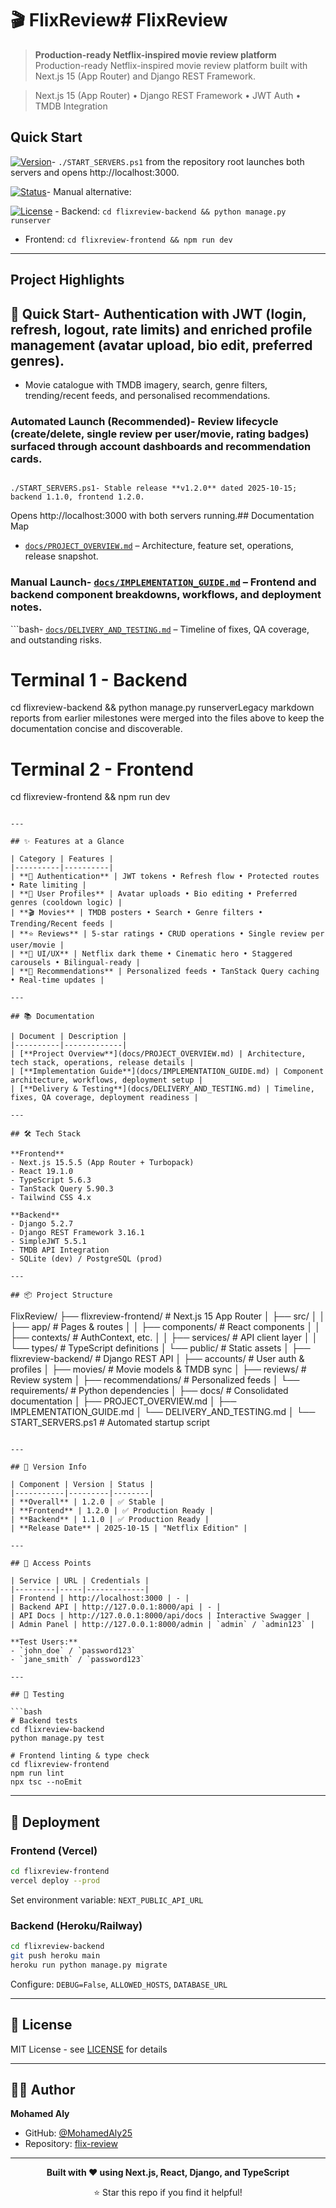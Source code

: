 # 🎬 FlixReview# FlixReview



> **Production-ready Netflix-inspired movie review platform**  Production-ready Netflix-inspired movie review platform built with Next.js 15 (App Router) and Django REST Framework.

> Next.js 15 (App Router) • Django REST Framework • JWT Auth • TMDB Integration

## Quick Start

[![Version](https://img.shields.io/badge/version-1.2.0-blue.svg)](https://github.com/MohamedAly25/flix-review)- `./START_SERVERS.ps1` from the repository root launches both servers and opens http://localhost:3000.

[![Status](https://img.shields.io/badge/status-stable-success.svg)](https://github.com/MohamedAly25/flix-review)- Manual alternative:

[![License](https://img.shields.io/badge/license-MIT-yellow.svg)](LICENSE)  - Backend: `cd flixreview-backend && python manage.py runserver`

  - Frontend: `cd flixreview-frontend && npm run dev`

---

## Project Highlights

## 🚀 Quick Start- Authentication with JWT (login, refresh, logout, rate limits) and enriched profile management (avatar upload, bio edit, preferred genres).

- Movie catalogue with TMDB imagery, search, genre filters, trending/recent feeds, and personalised recommendations.

### Automated Launch (Recommended)- Review lifecycle (create/delete, single review per user/movie, rating badges) surfaced through account dashboards and recommendation cards.

```powershell- Netflix-grade UI: cinematic hero, staggered carousels, keyboard-accessible search overlay, bilingual-ready layout.

./START_SERVERS.ps1- Stable release **v1.2.0** dated 2025-10-15; backend 1.1.0, frontend 1.2.0.

```

Opens http://localhost:3000 with both servers running.## Documentation Map

- [`docs/PROJECT_OVERVIEW.md`](docs/PROJECT_OVERVIEW.md) – Architecture, feature set, operations, release snapshot.

### Manual Launch- [`docs/IMPLEMENTATION_GUIDE.md`](docs/IMPLEMENTATION_GUIDE.md) – Frontend and backend component breakdowns, workflows, and deployment notes.

```bash- [`docs/DELIVERY_AND_TESTING.md`](docs/DELIVERY_AND_TESTING.md) – Timeline of fixes, QA coverage, and outstanding risks.

# Terminal 1 - Backend

cd flixreview-backend && python manage.py runserverLegacy markdown reports from earlier milestones were merged into the files above to keep the documentation concise and discoverable.


# Terminal 2 - Frontend
cd flixreview-frontend && npm run dev
```

---

## ✨ Features at a Glance

| Category | Features |
|----------|----------|
| **🔐 Authentication** | JWT tokens • Refresh flow • Protected routes • Rate limiting |
| **👤 User Profiles** | Avatar uploads • Bio editing • Preferred genres (cooldown logic) |
| **🎬 Movies** | TMDB posters • Search • Genre filters • Trending/Recent feeds |
| **⭐ Reviews** | 5-star ratings • CRUD operations • Single review per user/movie |
| **🎨 UI/UX** | Netflix dark theme • Cinematic hero • Staggered carousels • Bilingual-ready |
| **🤖 Recommendations** | Personalized feeds • TanStack Query caching • Real-time updates |

---

## 📚 Documentation

| Document | Description |
|----------|-------------|
| [**Project Overview**](docs/PROJECT_OVERVIEW.md) | Architecture, tech stack, operations, release details |
| [**Implementation Guide**](docs/IMPLEMENTATION_GUIDE.md) | Component architecture, workflows, deployment setup |
| [**Delivery & Testing**](docs/DELIVERY_AND_TESTING.md) | Timeline, fixes, QA coverage, deployment readiness |

---

## 🛠️ Tech Stack

**Frontend**
- Next.js 15.5.5 (App Router + Turbopack)
- React 19.1.0
- TypeScript 5.6.3
- TanStack Query 5.90.3
- Tailwind CSS 4.x

**Backend**
- Django 5.2.7
- Django REST Framework 3.16.1
- SimpleJWT 5.5.1
- TMDB API Integration
- SQLite (dev) / PostgreSQL (prod)

---

## 📦 Project Structure

```
FlixReview/
├── flixreview-frontend/     # Next.js 15 App Router
│   ├── src/
│   │   ├── app/             # Pages & routes
│   │   ├── components/      # React components
│   │   ├── contexts/        # AuthContext, etc.
│   │   ├── services/        # API client layer
│   │   └── types/           # TypeScript definitions
│   └── public/              # Static assets
│
├── flixreview-backend/      # Django REST API
│   ├── accounts/            # User auth & profiles
│   ├── movies/              # Movie models & TMDB sync
│   ├── reviews/             # Review system
│   ├── recommendations/     # Personalized feeds
│   └── requirements/        # Python dependencies
│
├── docs/                    # Consolidated documentation
│   ├── PROJECT_OVERVIEW.md
│   ├── IMPLEMENTATION_GUIDE.md
│   └── DELIVERY_AND_TESTING.md
│
└── START_SERVERS.ps1        # Automated startup script
```

---

## 🎯 Version Info

| Component | Version | Status |
|-----------|---------|--------|
| **Overall** | 1.2.0 | ✅ Stable |
| **Frontend** | 1.2.0 | ✅ Production Ready |
| **Backend** | 1.1.0 | ✅ Production Ready |
| **Release Date** | 2025-10-15 | "Netflix Edition" |

---

## 🔗 Access Points

| Service | URL | Credentials |
|---------|-----|-------------|
| Frontend | http://localhost:3000 | - |
| Backend API | http://127.0.0.1:8000/api | - |
| API Docs | http://127.0.0.1:8000/api/docs | Interactive Swagger |
| Admin Panel | http://127.0.0.1:8000/admin | `admin` / `admin123` |

**Test Users:**
- `john_doe` / `password123`
- `jane_smith` / `password123`

---

## 🧪 Testing

```bash
# Backend tests
cd flixreview-backend
python manage.py test

# Frontend linting & type check
cd flixreview-frontend
npm run lint
npx tsc --noEmit
```

---

## 🚢 Deployment

### Frontend (Vercel)
```bash
cd flixreview-frontend
vercel deploy --prod
```
Set environment variable: `NEXT_PUBLIC_API_URL`

### Backend (Heroku/Railway)
```bash
cd flixreview-backend
git push heroku main
heroku run python manage.py migrate
```
Configure: `DEBUG=False`, `ALLOWED_HOSTS`, `DATABASE_URL`

---

## 📝 License

MIT License - see [LICENSE](LICENSE) for details

---

## 👨‍💻 Author

**Mohamed Aly**
- GitHub: [@MohamedAly25](https://github.com/MohamedAly25)
- Repository: [flix-review](https://github.com/MohamedAly25/flix-review)

---

<div align="center">

**Built with ❤️ using Next.js, React, Django, and TypeScript**

⭐ Star this repo if you find it helpful!

</div>
